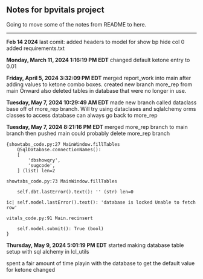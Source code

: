 
## Notes for bpvitals project

Going to move some of the notes from README to here.

---

**Feb 14 2024** 
last comit:
added headers to model for show bp hide col 0
added requirements.txt

**Monday, March 11, 2024 1:16:19 PM EDT**
changed default ketone entry to 0.01

**Friday, April 5, 2024 3:32:09 PM EDT**
merged report_work into main after adding values to ketone combo boxes.
created new branch more_rep from main   Onward
also deleted tables in database that were no longer in use.


**Tuesday, May 7, 2024 10:29:49 AM EDT**
made new branch called dataclass base off of more_rep branch. Will try 
using dataclases and sqlalchemy orms classes to access database
can always go back to more_rep

**Tuesday, May 7, 2024 8:21:16 PM EDT**
merged more_rep branch to main branch then pushed main 
could probably delete more_rep branch
```
{showtabs_code.py:27 MainWindow.fillTables
    QSqlDatabase.connectionNames(): 
    [
        'dbshowqry',
        'sugcode',
    ] (list) len=2
    
showtabs_code.py:73 MainWindow.fillTables

    self.dbt.lastError().text(): '' (str) len=0
    
ic| self.model.lastError().text(): 'database is locked Unable to fetch row'

vitals_code.py:91 Main.recinsert

    self.model.submit(): True (bool)
}
```
**Thursday, May 9, 2024 5:01:19 PM EDT**
started making database table setup with sql alchemy in lcl_utils

spent a fair amount of time playin with the database to get the default value for ketone changed

